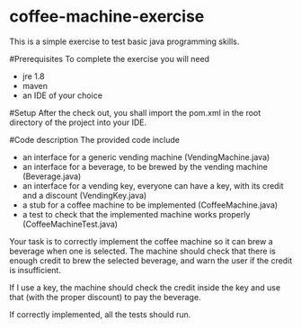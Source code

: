 # coffee-machine-exercise

This is a simple exercise to test basic java programming skills.

#Prerequisites
To complete the exercise you will need
- jre 1.8
- maven
- an IDE of your choice

#Setup
After the check out, you shall import the pom.xml in the root directory of the project into your IDE.

#Code description
The provided code include
- an interface for a generic vending machine (VendingMachine.java)
- an interface for a beverage, to be brewed by the vending machine (Beverage.java)
- an interface for a vending key, everyone can have a key, with its credit and a discount (VendingKey.java)
- a stub for a coffee machine to be implemented (CoffeeMachine.java)
- a test to check that the implemented machine works properly (CoffeeMachineTest.java)

Your task is to correctly implement the coffee machine so it can brew a beverage when one is selected.
The machine should check that there is enough credit to brew the selected beverage, and warn the user if the credit is insufficient.

If I use a key, the machine should check the credit inside the key and use that (with the proper discount) to pay the beverage.

If correctly implemented, all the tests should run. 